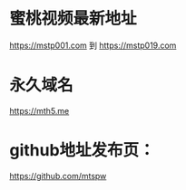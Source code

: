 
# 蜜桃视频最新地址

https://mstp001.com 到 https://mstp019.com

# 永久域名
https://mth5.me

# github地址发布页：

https://github.com/mtspw


